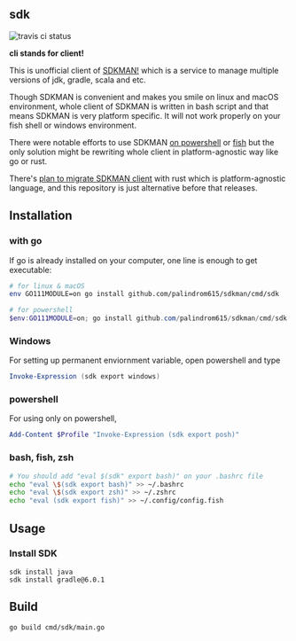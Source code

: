 ## sdk

![travis ci status](https://travis-ci.org/palindrom615/sdkman.svg?branch=master)

**cli stands for client!**

This is unofficial client of [SDKMAN!](https://sdkman.io/) which is a service to manage multiple versions of jdk, gradle, scala and etc.

Though SDKMAN is convenient and makes you smile on linux and macOS environment, whole client of SDKMAN is written in bash script and that means SDKMAN is very platform specific. It will not work properly on your fish shell or windows environment.

There were notable efforts to use SDKMAN [on powershell](https://github.com/flofreud/posh-gvm) or [fish](https://github.com/reitzig/sdkman-for-fish) but the only solution might be rewriting whole client in platform-agnostic way like go or rust.

There's [plan to migrate SDKMAN client](https://github.com/sdkman/sdk) with rust which is platform-agnostic language, and this repository is just alternative before that releases.

## Installation

### with go

If go is already installed on your computer, one line is enough to get executable:

```bash
# for linux & macOS
env GO111MODULE=on go install github.com/palindrom615/sdkman/cmd/sdk
```

```powershell
# for powershell
$env:GO111MODULE=on; go install github.com/palindrom615/sdkman/cmd/sdk
```

### Windows

For setting up permanent enviornment variable, open powershell and type

```powershell
Invoke-Expression (sdk export windows)
```

### powershell

For using only on powershell,

```powershell
Add-Content $Profile "Invoke-Expression (sdk export posh)"
```

### bash, fish, zsh

```bash
# You should add "eval $(sdk" export bash)" on your .bashrc file
echo "eval \$(sdk export bash)" >> ~/.bashrc
echo "eval \$(sdk export zsh)" >> ~/.zshrc
echo "eval (sdk export fish)" >> ~/.config/config.fish
```

## Usage

### Install SDK

```
sdk install java
sdk install gradle@6.0.1
```

## Build

```bash
go build cmd/sdk/main.go
```
